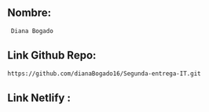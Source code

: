 ## Nombre:
```sh
 Diana Bogado
```
## Link Github Repo:
```sh
https://github.com/dianaBogado16/Segunda-entrega-IT.git
```

## Link Netlify :  
```sh

```


